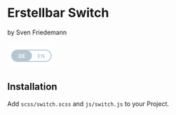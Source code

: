 Erstellbar Switch
=================

by Sven Friedemann

![Switch](switch.png?raw=true "Switch")

Installation
------------

Add ```scss/switch.scss``` and ```js/switch.js``` to your Project.

